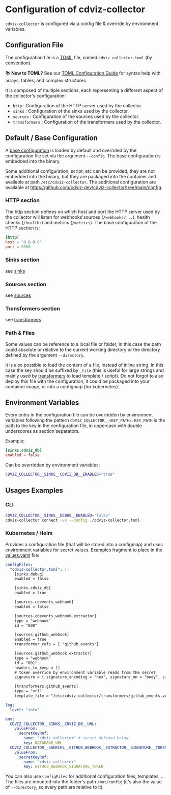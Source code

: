 # Configuration of cdviz-collector

`cdviz-collector` is configured via a config file & override by environment variables.

## Configuration File

The configuration file is a [TOML](https://toml.io/en/v1.0.0) file, named `cdviz-collector.toml` (by convention).

📚 **New to TOML?** See our [TOML Configuration Guide](./toml-guide.md) for syntax help with arrays, tables, and complex structures.

It is composed of multiple sections, each representing a different aspect of the collector's configuration:

- `http` : Configuration of the HTTP server used by the collector.
- `sinks` : Configuration of the sinks used by the collector.
- `sources` : Configuration of the sources used by the collector.
- `transformers` : Configuration of the transformers used by the collector.

## Default / Base Configuration

A [base configuration](https://github.com/cdviz-dev/cdviz-collector/blob/main/src/assets/cdviz-collector.base.toml) is loaded by default and overrided by the configuration file set via the argument `--config`.
The base configuration is embedded into the binary.

Some additional configuration, script, etc can be provided, they are not embedded into the binary, but they are packaged into the container and available at path `/etc/cdviz-collector`.
The additional configuration are available at <https://github.com/cdviz-dev/cdviz-collector/tree/main/config>.

### HTTP section

The http section defines on which host and port the HTTP server used by the collector will listen for webhooks'sources (`/webhooks/...`), health checks (`/healthz`) and metrics (`/metrics`).
The base configuration of the HTTP section is:

```toml
[http]
host = "0.0.0.0"
port = 8080
```

### Sinks section

see [sinks]

### Sources section

see [sources]

### Transformers section

see [transformers]

### Path & Files

Some values can be reference to a local file or folder, in this case the path could absolute or relative to the current working directory or the directory defined by the argument `--directory`.

It is also possible to load the content of a file, instead of inline string. In this case the key should be suffixed by `_file` (this is useful for large strings and mainly used by [transformers] to load template / script).
Do not forgot to also deploy this file with the configuration, it could be packaged into your container image, or into a configmap (for kubernetes).

## Environment Variables

Every entry in the configuration file can be overridden by environment variables following the pattern `CDVIZ_COLLECTOR__<KEY_PATH>`.
`KEY_PATH` is the path to the key in the configuration file, in uppercase with double underscores as section'separators.

Example:

```toml
[sinks.cdviz_db]
enabled = false
```

Can be overridden by environment variables:

```bash
CDVIZ_COLLECTOR__SINKS__CDVIZ_DB__ENABLED="true"
```

## Usages Examples

### CLI

```bash
CDVIZ_COLLECTOR__SINKS__DEBUG__ENABLED="false"
cdviz-collector connect -vv --config ./cdviz-collector.toml
```

### Kubernetes / Helm

Provides a configuration file (that will be stored into a configmap) and uses environment variables for secret values.
Examples fragment to place in the [values.yaml](install#values-yaml) file:

```yaml
configFiles:
  "cdviz-collector.toml": |-
    [sinks.debug]
    enabled = false

    [sinks.cdviz_db]
    enabled = true

    [sources.cdevents_webhook]
    enabled = false

    [sources.cdevents_webhook.extractor]
    type = "webhook"
    id = "000"

    [sources.github_webhook]
    enabled = true
    transformer_refs = [ "github_events"]

    [sources.github_webhook.extractor]
    type = "webhook"
    id = "001"
    headers_to_keep = []
    # token override by environment variable reads from the secret
    signature = { signature_encoding = "hex", signature_on = "body", signature_prefix = "sha256=", header = "x-hub-signature-256", token = "changeme" }

    [transformers.github_events]
    type = "vrl"
    template_file = "/etc/cdviz-collector/transformers/github_events.vrl"

log:
  level: "info"

env:
  CDVIZ_COLLECTOR__SINKS__CDVIZ_DB__URL:
    valueFrom:
      secretKeyRef:
        name: "cdviz-collector" # secret defined below
        key: DATABASE_URL
  CDVIZ_COLLECTOR__SOURCES__GITHUB_WEBHOOK__EXTRACTOR__SIGNATURE__TOKEN:
    valueFrom:
      secretKeyRef:
        name: "cdviz-collector"
        key: GITHUB_WEBHOOK_SIGNATURE_TOKEN
```

You can also use `configFiles` for additional configuration files, templates, ... The files are mounted into the folder's path `/mnt/config` (it's also the value of `--directory`, so every path are relative to it).

[cdevents]: <https://cdevents.dev/>
[Sources]: sources
[Sinks]: sinks
[Transformers]: transformers

